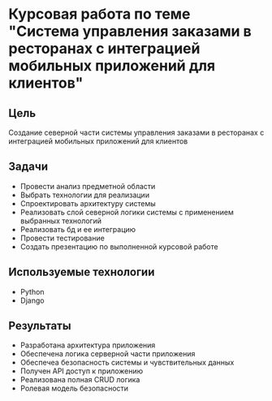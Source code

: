 # Курсовая работа по теме "Система управления заказами в ресторанах с интеграцией мобильных приложений для клиентов"

## Цель
Создание северной части системы управления заказами в ресторанах с интеграцией мобильных приложений для клиентов

## Задачи

* Провести анализ предметной области
* Выбрать технологии для реализации
* Спроектировать архитектуру системы
* Реализовать слой северной логики системы с применением выбранных технологий
* Реализовать бд и ее интеграцию
* Провести тестирование
* Создать презентацию по выполненной курсовой работе

## Используемые технологии

* Python
* Django

## Результаты

* Разработана архитектура приложения
* Обеспечена логика серверной части приложения
* Обеспечеа безопасность системы и чувствительных данных
* Получен API доступ к приложению 
* Реализована полная CRUD логика
* Ролевая модель безопасности



